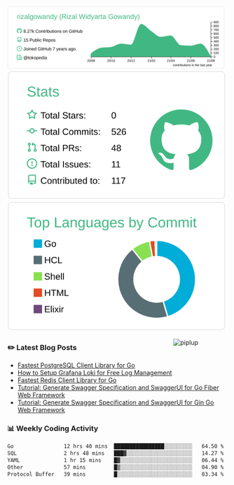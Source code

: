 ![profile-details](profile-summary-card-output/vue/0-profile-details.svg)
![stats](profile-summary-card-output/vue/3-stats.svg)
![most-commit-language](profile-summary-card-output/vue/2-most-commit-language.svg)

<img alt="piplup" align="right" width="125px" src="https://media.giphy.com/media/w6YCfXHS6QZjeHlVpI/giphy.gif">

### :pencil2: Latest Blog Posts
<!-- BLOG-POST-LIST:START -->
- [Fastest PostgreSQL Client Library for Go](https://levelup.gitconnected.com/fastest-postgresql-client-library-for-go-579fa97909fb?source=rss-5763b0f1aba6------2)
- [How to Setup Grafana Loki for Free Log Management](https://levelup.gitconnected.com/how-to-setup-grafana-loki-for-free-log-management-ceb60558503c?source=rss-5763b0f1aba6------2)
- [Fastest Redis Client Library for Go](https://levelup.gitconnected.com/fastest-redis-client-library-for-go-7993f618f5ab?source=rss-5763b0f1aba6------2)
- [Tutorial: Generate Swagger Specification and SwaggerUI for Go Fiber Web Framework](https://medium.com/geekculture/tutorial-generate-swagger-specification-and-swaggerui-for-go-fiber-web-framework-6c787d1672de?source=rss-5763b0f1aba6------2)
- [Tutorial: Generate Swagger Specification and SwaggerUI for Gin Go Web Framework](https://levelup.gitconnected.com/tutorial-generate-swagger-specification-and-swaggerui-for-gin-go-web-framework-9f0c038483b5?source=rss-5763b0f1aba6------2)
<!-- BLOG-POST-LIST:END -->

### 📊 Weekly Coding Activity
<!--START_SECTION:waka-->
```text
Go                12 hrs 40 mins  ████████████████░░░░░░░░░   64.50 % 
SQL               2 hrs 48 mins   ███▓░░░░░░░░░░░░░░░░░░░░░   14.27 % 
YAML              1 hr 15 mins    █▓░░░░░░░░░░░░░░░░░░░░░░░   06.44 % 
Other             57 mins         █▒░░░░░░░░░░░░░░░░░░░░░░░   04.90 % 
Protocol Buffer   39 mins         █░░░░░░░░░░░░░░░░░░░░░░░░   03.34 % 
```
<!--END_SECTION:waka-->
